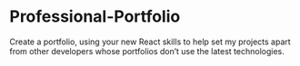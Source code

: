 # Professional-Portfolio
Create a portfolio, using your new React skills to help set my projects apart from other developers whose portfolios don’t use the latest technologies.
